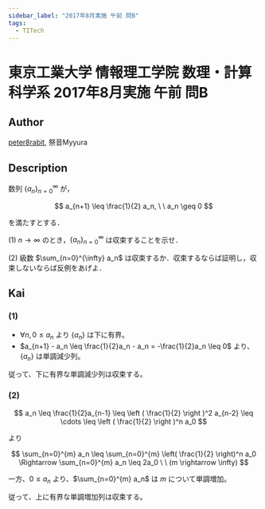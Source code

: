 ```yaml
---
sidebar_label: "2017年8月実施 午前 問B"
tags:
  - TITech
---
```

# 東京工業大学 情報理工学院 数理・計算科学系 2017年8月実施 午前 問B

## **Author**
[peter8rabit](https://github.com/peter8rabit), 祭音Myyura

## **Description**
数列 $\{a_n\}_{n=0}^{\infty}$ が，

$$
a_{n+1} \leq \frac{1}{2} a_n, \ \ a_n \geq 0
$$

を満たすとする．

(1) $n \rightarrow \infty$ のとき，$\{a_n\}_{n=0}^{\infty}$ は収束することを示せ．

(2) 級数 $\sum_{n=0}^{\infty} a_n$ は収束するか．収束するならば証明し，収束しないならば反例をあげよ．

## **Kai**
### (1)
- $\forall n, 0 \leq a_n$ より $\{a_n\}$ は下に有界。
- $a_{n+1} - a_n \leq \frac{1}{2}a_n - a_n = -\frac{1}{2}a_n \leq 0$ より、$\{a_n\}$ は単調減少列。

従って、下に有界な単調減少列は収束する。

### (2)

$$
a_n \leq \frac{1}{2}a_{n-1} \leq \left ( \frac{1}{2} \right )^2 a_{n-2} \leq \cdots \leq \left ( \frac{1}{2} \right )^n a_0
$$

より

$$
\sum_{n=0}^{m} a_n \leq \sum_{n=0}^{m} \left( \frac{1}{2} \right)^n a_0 \Rightarrow \sum_{n=0}^{m} a_n \leq 2a_0 \ \ (m \rightarrow \infty)
$$

一方、$0 \leq a_n$ より、$\sum_{n=0}^{m} a_n$ は $m$ について単調増加。

従って、上に有界な単調増加列は収束する。
